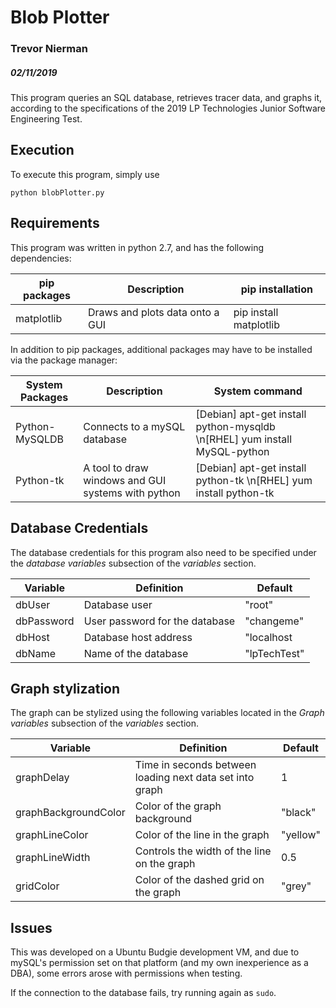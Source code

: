 # Blob Plotter
### Trevor Nierman
##### 02/11/2019

This program queries an SQL database, retrieves tracer data, and graphs it, according to the specifications of the 2019 LP Technologies Junior Software Engineering Test.

## Execution

To execute this program, simply use 
```
python blobPlotter.py
```

## Requirements
This program was written in python 2.7, and has the following dependencies:

|pip packages|Description|pip installation|
|------|-----|-----|
|matplotlib|Draws and plots data onto a GUI|pip install matplotlib|

In addition to pip packages, additional packages may have to be installed via the package manager:

|System Packages|Description|System command|
|-----|-----|-----|
|Python-MySQLDB| Connects to a mySQL database|[Debian] apt-get install python-mysqldb \n[RHEL] yum install MySQL-python|
|Python-tk|A tool to draw windows and GUI systems with python|[Debian] apt-get install python-tk \n[RHEL] yum install python-tk| 

## Database Credentials
The database credentials for this program also need to be specified under the *database variables* subsection of the *variables* section.

|Variable|Definition|Default|
|-----|-----|-----|
|dbUser|Database user|"root"|
|dbPassword|User password for the database| "changeme"|
|dbHost|Database host address|"localhost|
|dbName|Name of the database|"lpTechTest"|

## Graph stylization
The graph can be stylized using the following variables located in the *Graph variables* subsection of the *variables* section.

|Variable|Definition|Default|
|-----|-----|-----|
|graphDelay|Time in seconds between loading next data set into graph|1|
|graphBackgroundColor|Color of the graph background| "black"|
|graphLineColor|Color of the line in the graph|"yellow"|
|graphLineWidth|Controls the width of the line on the graph|0.5|
|gridColor|Color of the dashed grid on the graph|"grey"|

## Issues
This was developed on a Ubuntu Budgie development VM, and due to mySQL's permission set on that platform (and my own inexperience as a DBA), some errors arose with permissions when testing. 

If the connection to the database fails, try running again as `sudo`.

